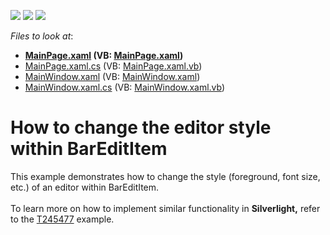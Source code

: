 <!-- default badges list -->
![](https://img.shields.io/endpoint?url=https://codecentral.devexpress.com/api/v1/VersionRange/128640611/11.1.6%2B)
[![](https://img.shields.io/badge/Open_in_DevExpress_Support_Center-FF7200?style=flat-square&logo=DevExpress&logoColor=white)](https://supportcenter.devexpress.com/ticket/details/E3408)
[![](https://img.shields.io/badge/📖_How_to_use_DevExpress_Examples-e9f6fc?style=flat-square)](https://docs.devexpress.com/GeneralInformation/403183)
<!-- default badges end -->
<!-- default file list -->
*Files to look at*:

* **[MainPage.xaml](./CS/HowToChangeEditorStyleInBarEditItem/MainPage.xaml) (VB: [MainPage.xaml](./VB/HowToChangeEditorStyleInBarEditItem/MainPage.xaml))**
* [MainPage.xaml.cs](./CS/HowToChangeEditorStyleInBarEditItem/MainPage.xaml.cs) (VB: [MainPage.xaml.vb](./VB/HowToChangeEditorStyleInBarEditItem/MainPage.xaml.vb))
* [MainWindow.xaml](./CS/HowToChangeEditorStyleInBarEditItem/MainWindow.xaml) (VB: [MainWindow.xaml](./VB/HowToChangeEditorStyleInBarEditItem/MainWindow.xaml))
* [MainWindow.xaml.cs](./CS/HowToChangeEditorStyleInBarEditItem/MainWindow.xaml.cs) (VB: [MainWindow.xaml.vb](./VB/HowToChangeEditorStyleInBarEditItem/MainWindow.xaml.vb))
<!-- default file list end -->
# How to change the editor style within BarEditItem


<p>This example demonstrates how to change the style (foreground, font size, etc.) of an editor within BarEditItem.<br /><br />To learn more on how to implement similar functionality in <strong>Silverlight,</strong> refer to the <a href="https://www.devexpress.com/Support/Center/p/T245477">T245477</a> example.</p>

<br/>


